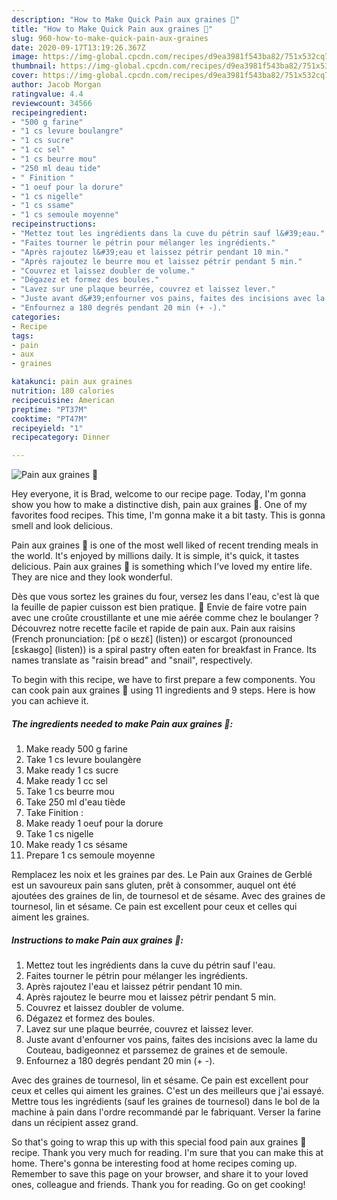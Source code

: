 ```yaml
---
description: "How to Make Quick Pain aux graines 🍞"
title: "How to Make Quick Pain aux graines 🍞"
slug: 960-how-to-make-quick-pain-aux-graines
date: 2020-09-17T13:19:26.367Z
image: https://img-global.cpcdn.com/recipes/d9ea3981f543ba82/751x532cq70/pain-aux-graines-🍞-photo-principale-de-la-recette.jpg
thumbnail: https://img-global.cpcdn.com/recipes/d9ea3981f543ba82/751x532cq70/pain-aux-graines-🍞-photo-principale-de-la-recette.jpg
cover: https://img-global.cpcdn.com/recipes/d9ea3981f543ba82/751x532cq70/pain-aux-graines-🍞-photo-principale-de-la-recette.jpg
author: Jacob Morgan
ratingvalue: 4.4
reviewcount: 34566
recipeingredient:
- "500 g farine"
- "1 cs levure boulangre"
- "1 cs sucre"
- "1 cc sel"
- "1 cs beurre mou"
- "250 ml deau tide"
- " Finition "
- "1 oeuf pour la dorure"
- "1 cs nigelle"
- "1 cs ssame"
- "1 cs semoule moyenne"
recipeinstructions:
- "Mettez tout les ingrédients dans la cuve du pétrin sauf l&#39;eau."
- "Faites tourner le pétrin pour mélanger les ingrédients."
- "Après rajoutez l&#39;eau et laissez pétrir pendant 10 min."
- "Après rajoutez le beurre mou et laissez pétrir pendant 5 min."
- "Couvrez et laissez doubler de volume."
- "Dégazez et formez des boules."
- "Lavez sur une plaque beurrée, couvrez et laissez lever."
- "Juste avant d&#39;enfourner vos pains, faites des incisions avec la lame du Couteau, badigeonnez et parssemez de graines et de semoule."
- "Enfournez a 180 degrés pendant 20 min (+ -)."
categories:
- Recipe
tags:
- pain
- aux
- graines

katakunci: pain aux graines 
nutrition: 180 calories
recipecuisine: American
preptime: "PT37M"
cooktime: "PT47M"
recipeyield: "1"
recipecategory: Dinner

---
```



![Pain aux graines 🍞](https://img-global.cpcdn.com/recipes/d9ea3981f543ba82/751x532cq70/pain-aux-graines-🍞-photo-principale-de-la-recette.jpg)

Hey everyone, it is Brad, welcome to our recipe page. Today, I'm gonna show you how to make a distinctive dish, pain aux graines 🍞. One of my favorites food recipes. This time, I'm gonna make it a bit tasty. This is gonna smell and look delicious.

Pain aux graines 🍞 is one of the most well liked of recent trending meals in the world. It's enjoyed by millions daily. It is simple, it's quick, it tastes delicious. Pain aux graines 🍞 is something which I've loved my entire life. They are nice and they look wonderful.

Dès que vous sortez les graines du four, versez les dans l&#39;eau, c&#39;est là que la feuille de papier cuisson est bien pratique. 🍞 Envie de faire votre pain avec une croûte croustillante et une mie aérée comme chez le boulanger ? Découvrez notre recette facile et rapide de pain aux. Pain aux raisins (French pronunciation: [pɛ̃ o ʁɛzɛ̃] (listen)) or escargot (pronounced [ɛskaʁɡo] (listen)) is a spiral pastry often eaten for breakfast in France. Its names translate as &#34;raisin bread&#34; and &#34;snail&#34;, respectively.


To begin with this recipe, we have to first prepare a few components. You can cook pain aux graines 🍞 using 11 ingredients and 9 steps. Here is how you can achieve it.

<!--inarticleads1-->

##### The ingredients needed to make Pain aux graines 🍞:

1. Make ready 500 g farine
1. Take 1 cs levure boulangère
1. Make ready 1 cs sucre
1. Make ready 1 cc sel
1. Take 1 cs beurre mou
1. Take 250 ml d&#39;eau tiède
1. Take  Finition :
1. Make ready 1 oeuf pour la dorure
1. Take 1 cs nigelle
1. Make ready 1 cs sésame
1. Prepare 1 cs semoule moyenne


Remplacez les noix et les graines par des. Le Pain aux Graines de Gerblé est un savoureux pain sans gluten, prêt à consommer, auquel ont été ajoutées des graines de lin, de tournesol et de sésame. Avec des graines de tournesol, lin et sésame. Ce pain est excellent pour ceux et celles qui aiment les graines. 

<!--inarticleads2-->

##### Instructions to make Pain aux graines 🍞:

1. Mettez tout les ingrédients dans la cuve du pétrin sauf l&#39;eau.
1. Faites tourner le pétrin pour mélanger les ingrédients.
1. Après rajoutez l&#39;eau et laissez pétrir pendant 10 min.
1. Après rajoutez le beurre mou et laissez pétrir pendant 5 min.
1. Couvrez et laissez doubler de volume.
1. Dégazez et formez des boules.
1. Lavez sur une plaque beurrée, couvrez et laissez lever.
1. Juste avant d&#39;enfourner vos pains, faites des incisions avec la lame du Couteau, badigeonnez et parssemez de graines et de semoule.
1. Enfournez a 180 degrés pendant 20 min (+ -).


Avec des graines de tournesol, lin et sésame. Ce pain est excellent pour ceux et celles qui aiment les graines. C&#39;est un des meilleurs que j&#39;ai essayé. Mettre tous les ingrédients (sauf les graines de tournesol) dans le bol de la machine à pain dans l&#39;ordre recommandé par le fabriquant. Verser la farine dans un récipient assez grand. 

So that's going to wrap this up with this special food pain aux graines 🍞 recipe. Thank you very much for reading. I'm sure that you can make this at home. There's gonna be interesting food at home recipes coming up. Remember to save this page on your browser, and share it to your loved ones, colleague and friends. Thank you for reading. Go on get cooking!
